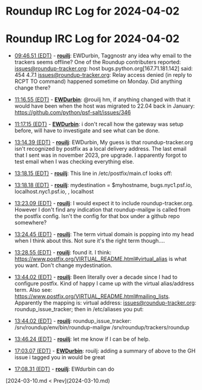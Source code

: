# Roundup IRC Log for 2024-04-02 #
# Roundup IRC Log for 2024-04-02
* <a href="#09:46.51" id="09:46.51">09:46.51 (EDT)</a> - __[rouilj](https://github.com/rouilj)__: EWDurbin, Taggnostr any idea why email to the trackers seems offline? One of the Roundup contributers reported: <issues@roundup-tracker.org>: host bugs.python.org[167.71.181.142] said: 454     4.7.1 <issues@roundup-tracker.org>: Relay access denied (in reply to RCPT     TO command) happened sometime on Monday. Did anything change there?

* <a href="#11:16.55" id="11:16.55">11:16.55 (EDT)</a> - __[EWDurbin](https://github.com/EWDurbin)__: @rouilj hm, if anything changed with that it would have been when the host was migrated to 22.04 back in January: <https://github.com/python/psf-salt/issues/346>
* <a href="#11:17.15" id="11:17.15">11:17.15 (EDT)</a> - __[EWDurbin](https://github.com/EWDurbin)__: i don't recall how the gateway was setup before, will have to investigate and see what can be done.

* <a href="#13:14.39" id="13:14.39">13:14.39 (EDT)</a> - __[rouilj](https://github.com/rouilj)__: EWDurbin, My guess is that roundup-tracker.org isn't recognized by postfix as a local delivery address. The last email that I sent was in november 2023, pre upgrade. I apparently forgot to test email when I was checking everything else.

* <a href="#13:18.15" id="13:18.15">13:18.15 (EDT)</a> - __[rouilj](https://github.com/rouilj)__: This line in /etc/postfix/main.cf looks off:
* <a href="#13:18.18" id="13:18.18">13:18.18 (EDT)</a> - __[rouilj](https://github.com/rouilj)__: mydestination = $myhostname, bugs.nyc1.psf.io, localhost.nyc1.psf.io, , localhost

* <a href="#13:23.09" id="13:23.09">13:23.09 (EDT)</a> - __[rouilj](https://github.com/rouilj)__: I would expect it to include roundup-tracker.org. However I don't find any indication that roundup-mailgw is called from the postfix config. Isn't the config for that box under a github repo somewhere?

* <a href="#13:24.45" id="13:24.45">13:24.45 (EDT)</a> - __[rouilj](https://github.com/rouilj)__: The term virtual domain is popping into my head when I think about this. Not sure it's the right term though....

* <a href="#13:28.55" id="13:28.55">13:28.55 (EDT)</a> - __[rouilj](https://github.com/rouilj)__: found it. I think: <https://www.postfix.org/VIRTUAL_README.html#virtual_alias> is what you want. Don't change mydestination.

* <a href="#13:44.02" id="13:44.02">13:44.02 (EDT)</a> - __[rouilj](https://github.com/rouilj)__: Been literally over a decade since I had to configure postfix. Kind of happy I came up with the virtual alias/address term. Also see: <https://www.postfix.org/VIRTUAL_README.html#mailing_lists>. Apparently the mapping is: virtual address: issues@roundup-tracker.org: roundup_issue_tracker; then in /etc/aliases you put:
* <a href="#13:44.02" id="13:44.02">13:44.02 (EDT)</a> - __[rouilj](https://github.com/rouilj)__: roundup_issue_tracker:  /srv/roundup/env/bin/roundup-mailgw /srv/roundup/trackers/roundup

* <a href="#13:46.24" id="13:46.24">13:46.24 (EDT)</a> - __[rouilj](https://github.com/rouilj)__: let me know if I can be of help.

* <a href="#17:03.07" id="17:03.07">17:03.07 (EDT)</a> - __[EWDurbin](https://github.com/EWDurbin)__: rouilj: adding a summary of above to the GH issue i tagged you in would be great

* <a href="#17:08.31" id="17:08.31">17:08.31 (EDT)</a> - __[rouilj](https://github.com/rouilj)__: EWdurbin can do

<div class="inpage-footer">
[2024-03-10.md < Prev](2024-03-10.md)
</div>
